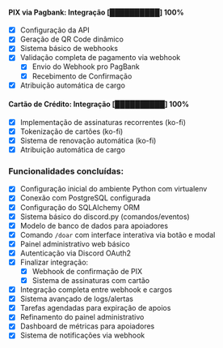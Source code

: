 #### PIX via Pagbank: Integração [██████████] **100%**
- [x] Configuração da API 
- [x] Geração de QR Code dinâmico
- [x] Sistema básico de webhooks
- [x] Validação completa de pagamento via webhook
  - [x] Envio do Webhook pro PagBank
  - [x] Recebimento de Confirmação 
- [x] Atribuição automática de cargo

#### Cartão de Crédito: Integração [██████████] **100%**
- [x] Implementação de assinaturas recorrentes (ko-fi)
- [x] Tokenização de cartões (ko-fi)
- [x] Sistema de renovação automática (ko-fi)
- [x] Atribuição automática de cargo

### Funcionalidades concluídas:
- [x] Configuração inicial do ambiente Python com virtualenv
- [x] Conexão com PostgreSQL configurada
- [x] Configuração do SQLAlchemy ORM
- [x] Sistema básico do discord.py (comandos/eventos)
- [x] Modelo de banco de dados para apoiadores
- [x] Comando `/doar` com interface interativa via botão e modal
- [x] Painel administrativo web básico
- [x] Autenticação via Discord OAuth2
- [x] Finalizar integração:
  - [x] Webhook de confirmação de PIX
  - [x] Sistema de assinaturas com cartão
- [x] Integração completa entre webhook e cargos
- [x] Sistema avançado de logs/alertas
- [x] Tarefas agendadas para expiração de apoios
- [x] Refinamento do painel administrativo
- [x] Dashboard de métricas para apoiadores
- [x] Sistema de notificações via webhook